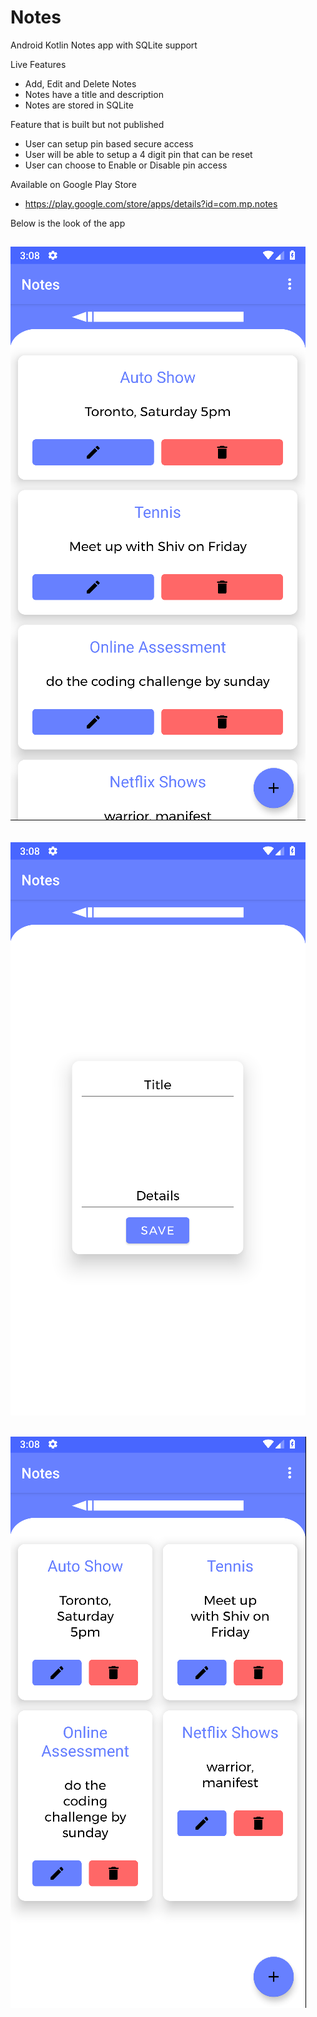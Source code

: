 # Notes
Android Kotlin Notes app with SQLite support

Live Features
- Add, Edit and Delete Notes
- Notes have a title and description
- Notes are stored in SQLite

Feature that is built but not published
- User can setup pin based secure access
- User will be able to setup a 4 digit pin that can be reset 
- User can choose to Enable or Disable pin access

Available on Google Play Store
- https://play.google.com/store/apps/details?id=com.mp.notes


Below is the look of the app

![1](https://github.com/pandyama/Notes/blob/master/Capture.PNG)
---

![2](https://github.com/pandyama/Notes/blob/master/Capture2.PNG)
---

![3](https://github.com/pandyama/Notes/blob/master/Capture3.PNG)
---

